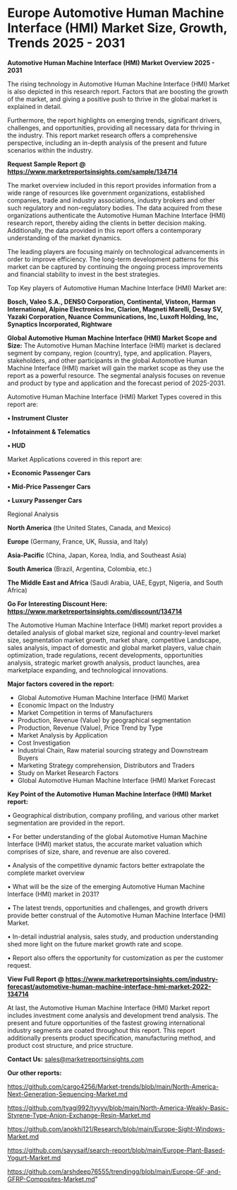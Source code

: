  # Europe Automotive Human Machine Interface (HMI) Market Size, Growth, Trends 2025 - 2031

<Strong> Automotive Human Machine Interface (HMI) Market Overview 2025 - 2031</strong>

The rising technology in Automotive Human Machine Interface (HMI) Market is also depicted in this research report. Factors that are boosting the growth of the market, and giving a positive push to thrive in the global market is explained in detail.

Furthermore, the report highlights on emerging trends, significant drivers, challenges, and opportunities, providing all necessary data for thriving in the industry. This report market research offers a comprehensive perspective, including an in-depth analysis of the present and future scenarios within the industry.

<strong>Request Sample Report @ <a href=https://www.marketreportsinsights.com/sample/134714>https://www.marketreportsinsights.com/sample/134714</a></strong>

The market overview included in this report provides information from a wide range of resources like government organizations, established companies, trade and industry associations, industry brokers and other such regulatory and non-regulatory bodies. The data acquired from these organizations authenticate the Automotive Human Machine Interface (HMI) research report, thereby aiding the clients in better decision making. Additionally, the data provided in this report offers a contemporary understanding of the market dynamics.

The leading players are focusing mainly on technological advancements in order to improve efficiency. The long-term development patterns for this market can be captured by continuing the ongoing process improvements and financial stability to invest in the best strategies.

Top Key players of Automotive Human Machine Interface (HMI) Market are:

<strong>Bosch, Valeo S.A., DENSO Corporation, Continental, Visteon, Harman International, Alpine Electronics Inc, Clarion, Magneti Marelli, Desay SV, Yazaki Corporation, Nuance Communications, Inc, Luxoft Holding, Inc, Synaptics Incorporated, Rightware</strong>

<strong><b>Global Automotive Human Machine Interface (HMI) Market Scope and Size:</b></strong>
The Automotive Human Machine Interface (HMI) market is declared segment by company, region (country), type, and application. Players, stakeholders, and other participants in the global Automotive Human Machine Interface (HMI) market will gain the market scope as they use the report as a powerful resource. The segmental analysis focuses on revenue and product by type and application and the forecast period of 2025-2031.

Automotive Human Machine Interface (HMI) Market Types covered in this report are:

<strong>• Instrument Cluster

• Infotainment & Telematics

• HUD</strong>

Market Applications covered in this report are:

<strong>• Economic Passenger Cars

• Mid-Price Passenger Cars

• Luxury Passenger Cars</strong> 

Regional Analysis

<strong>North America</strong> (the United States, Canada, and Mexico)

<strong>Europe</strong> (Germany, France, UK, Russia, and Italy)

<strong>Asia-Pacific</strong> (China, Japan, Korea, India, and Southeast Asia)

<strong>South America</strong> (Brazil, Argentina, Colombia, etc.)

<strong>The Middle East and Africa</strong> (Saudi Arabia, UAE, Egypt, Nigeria, and South Africa)

<strong>Go For Interesting Discount Here: <a href=https://www.marketreportsinsights.com/discount/134714>https://www.marketreportsinsights.com/discount/134714</a></strong>

The Automotive Human Machine Interface (HMI) market report provides a detailed analysis of global market size, regional and country-level market size, segmentation market growth, market share, competitive Landscape, sales analysis, impact of domestic and global market players, value chain optimization, trade regulations, recent developments, opportunities analysis, strategic market growth analysis, product launches, area marketplace expanding, and technological innovations.

<strong><b>Major factors covered in the report:</b></strong>
<ul>
  <li>Global Automotive Human Machine Interface (HMI) Market </li>
  <li>Economic Impact on the Industry</li>
  <li>Market Competition in terms of Manufacturers</li>
  <li>Production, Revenue (Value) by geographical segmentation</li>
  <li>Production, Revenue (Value), Price Trend by Type</li>
  <li>Market Analysis by Application</li>
  <li>Cost Investigation</li>
  <li>Industrial Chain, Raw material sourcing strategy and Downstream Buyers</li>
  <li>Marketing Strategy comprehension, Distributors and Traders</li>
  <li>Study on Market Research Factors</li>
  <li>Global Automotive Human Machine Interface (HMI) Market Forecast</li>
</ul>

<strong><b>Key Point of the Automotive Human Machine Interface (HMI) Market report:</b></strong>

• Geographical distribution, company profiling, and various other market segmentation are provided in the report.

• For better understanding of the global Automotive Human Machine Interface (HMI) market status, the accurate market valuation which comprises of size, share, and revenue are also covered.

• Analysis of the competitive dynamic factors better extrapolate the complete market overview

• What will be the size of the emerging Automotive Human Machine Interface (HMI) market in 2031?

• The latest trends, opportunities and challenges, and growth drivers provide better construal of the Automotive Human Machine Interface (HMI) Market.

• In-detail industrial analysis, sales study, and production understanding shed more light on the future market growth rate and scope.

• Report also offers the opportunity for customization as per the customer request.

<strong><b>View Full Report @ <a href=https://www.marketreportsinsights.com/industry-forecast/automotive-human-machine-interface-hmi-market-2022-134714>https://www.marketreportsinsights.com/industry-forecast/automotive-human-machine-interface-hmi-market-2022-134714</a></b></strong>


At last, the Automotive Human Machine Interface (HMI) Market report includes investment come analysis and development trend analysis. The present and future opportunities of the fastest growing international industry segments are coated throughout this report. This report additionally presents product specification, manufacturing method, and product cost structure, and price structure.

<strong>Contact Us:</strong>
sales@marketreportsinsights.com

<strong>Our other reports:</strong>

<a href=https://github.com/cargo4256/Market-trends/blob/main/North-America-Next-Generation-Sequencing-Market.md>https://github.com/cargo4256/Market-trends/blob/main/North-America-Next-Generation-Sequencing-Market.md</a>

<a href=https://github.com/tyagi992/tyyyy/blob/main/North-America-Weakly-Basic-Styrene-Type-Anion-Exchange-Resin-Market.md>https://github.com/tyagi992/tyyyy/blob/main/North-America-Weakly-Basic-Styrene-Type-Anion-Exchange-Resin-Market.md</a>

<a href=https://github.com/anokhi121/Research/blob/main/Europe-Sight-Windows-Market.md>https://github.com/anokhi121/Research/blob/main/Europe-Sight-Windows-Market.md</a>

<a href=https://github.com/sayysaif/search-report/blob/main/Europe-Plant-Based-Yogurt-Market.md>https://github.com/sayysaif/search-report/blob/main/Europe-Plant-Based-Yogurt-Market.md</a>

<a href=https://github.com/arshdeep76555/trendingg/blob/main/Europe-GF-and-GFRP-Composites-Market.md>https://github.com/arshdeep76555/trendingg/blob/main/Europe-GF-and-GFRP-Composites-Market.md</a>"
